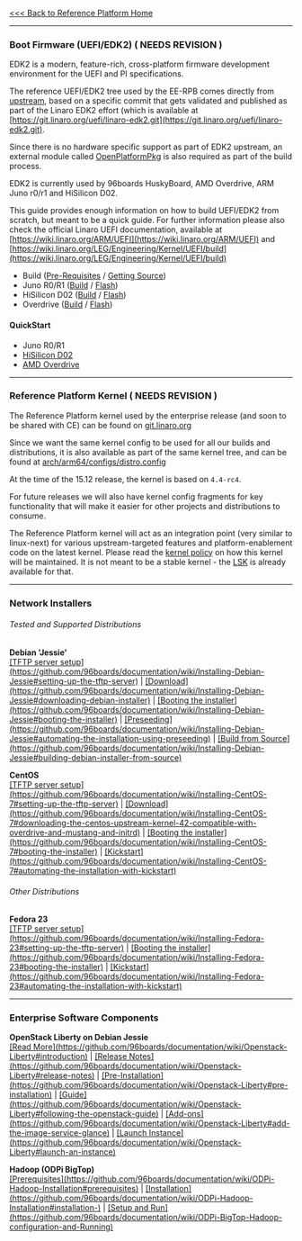 [<<< Back to Reference Platform Home](https://github.com/96boards/documentation/wiki/Reference-Platform-Home)

***

### Boot Firmware (UEFI/EDK2) ( NEEDS REVISION )

EDK2 is a modern, feature-rich, cross-platform firmware development environment for the UEFI and PI specifications.

The reference UEFI/EDK2 tree used by the EE-RPB comes directly from [upstream](https://github.com/tianocore/edk2), based on a specific commit that gets validated and published as part of the Linaro EDK2 effort (which is available at [https://git.linaro.org/uefi/linaro-edk2.git](https://git.linaro.org/uefi/linaro-edk2.git).

Since there is no hardware specific support as part of EDK2 upstream, an external module called [OpenPlatformPkg](https://git.linaro.org/uefi/OpenPlatformPkg.git) is also required as part of the build process.

EDK2 is currently used by 96boards HuskyBoard, AMD Overdrive, ARM Juno r0/r1 and HiSilicon D02.

This guide provides enough information on how to build UEFI/EDK2 from scratch, but meant to be a quick guide. For further information please also check the official Linaro UEFI documentation, available at [https://wiki.linaro.org/ARM/UEFI](https://wiki.linaro.org/ARM/UEFI) and  [https://wiki.linaro.org/LEG/Engineering/Kernel/UEFI/build](https://wiki.linaro.org/LEG/Engineering/Kernel/UEFI/build)

- Build ([Pre-Requisites](https://github.com/96boards/documentation/wiki/UEFI-EDK2-Guide-for-EE#pre-requisites) / [Getting Source](https://github.com/96boards/documentation/wiki/UEFI-EDK2-Guide-for-EE#getting-the-source-code))
- Juno R0/R1 ([Build](https://github.com/96boards/documentation/wiki/UEFI-EDK2-Guide-for-EE#building-uefiedk2-for-juno-r0r1) / [Flash](https://github.com/96boards/documentation/wiki/UEFI-EDK2-Guide-for-EE#juno-r0r1))
- HiSilicon D02 ([Build](https://github.com/96boards/documentation/wiki/UEFI-EDK2-Guide-for-EE#building-uefiedk2-for-d02) / [Flash](https://github.com/96boards/documentation/wiki/UEFI-EDK2-Guide-for-EE#d02))
- Overdrive ([Build](https://github.com/96boards/documentation/wiki/UEFI-EDK2-Guide-for-EE#building-uefiedk2-for-overdrive) / [Flash](https://github.com/96boards/documentation/wiki/UEFI-EDK2-Guide-for-EE#amd-overdrive))

#### QuickStart

- Juno R0/R1
- [HiSilicon D02](https://github.com/96boards/documentation/wiki/ReferenceSoftwareEE#hisilicon-d02)
- [AMD Overdrive](https://github.com/96boards/documentation/wiki/ReferenceSoftwareEE#amd-overdrive)


***

### Reference Platform Kernel ( NEEDS REVISION )

The Reference Platform kernel used by the enterprise release (and soon to be shared with CE) can be found on [git.linaro.org](https://git.linaro.org/people/amit.kucheria/kernel.git/shortlog/refs/heads/96b/releases/2015.12)

Since we want the same kernel config to be used for all our builds and distributions, it is also available as part of the same kernel tree, and can be found at [arch/arm64/configs/distro.config](https://git.linaro.org/people/amit.kucheria/kernel.git/blob/refs/heads/96b/releases/2015.12:/arch/arm64/configs/distro.config)

At the time of the 15.12 release, the kernel is based on `4.4-rc4`.

For future releases we will also have kernel config fragments for key functionality that will make it easier for other projects and distributions to consume.

The Reference Platform kernel will act as an integration point (very similar to linux-next) for various upstream-targeted features and platform-enablement code on the latest kernel. Please read the [kernel policy](https://github.com/96boards/documentation/wiki/RP-Kernel-Policy) on how this kernel will be maintained. It is not meant to be a stable kernel - the [LSK](https://wiki.linaro.org/LSK) is already available for that.

***

### Network Installers

###### Tested and Supported Distributions

<p align="left">
  <b>Debian 'Jessie'</b><br>
  <a href="#">[TFTP server setup](https://github.com/96boards/documentation/wiki/Installing-Debian-Jessie#setting-up-the-tftp-server)</a> |
  <a href="#">[Download](https://github.com/96boards/documentation/wiki/Installing-Debian-Jessie#downloading-debian-installer)</a> |
  <a href="#">[Booting the installer](https://github.com/96boards/documentation/wiki/Installing-Debian-Jessie#booting-the-installer)</a> |
  <a href="#">[Preseeding](https://github.com/96boards/documentation/wiki/Installing-Debian-Jessie#automating-the-installation-using-preseeding)</a> |
  <a href="#">[Build from Source](https://github.com/96boards/documentation/wiki/Installing-Debian-Jessie#building-debian-installer-from-source)</a>
  <br>

<p align="left">
  <b>CentOS</b><br>
  <a href="#">[TFTP server setup](https://github.com/96boards/documentation/wiki/Installing-CentOS-7#setting-up-the-tftp-server)</a> |
  <a href="#">[Download](https://github.com/96boards/documentation/wiki/Installing-CentOS-7#downloading-the-centos-upstream-kernel-42-compatible-with-overdrive-and-mustang-and-initrd)</a> |
  <a href="#">[Booting the installer](https://github.com/96boards/documentation/wiki/Installing-CentOS-7#booting-the-installer)</a> |
  <a href="#">[Kickstart](https://github.com/96boards/documentation/wiki/Installing-CentOS-7#automating-the-installation-with-kickstart)</a>
  <br>
       

###### Other Distributions

<p align="left">
  <b>Fedora 23</b><br>
  <a href="#">[TFTP server setup](https://github.com/96boards/documentation/wiki/Installing-Fedora-23#setting-up-the-tftp-server)</a> |
  <a href="#">[Booting the installer](https://github.com/96boards/documentation/wiki/Installing-Fedora-23#booting-the-installer)</a> |
  <a href="#">[Kickstart](https://github.com/96boards/documentation/wiki/Installing-Fedora-23#automating-the-installation-with-kickstart)</a>
  <br>

***


### Enterprise Software Components

<p align="left">
  <b>OpenStack Liberty on Debian Jessie</b><br>
  <a href="#">[Read More](https://github.com/96boards/documentation/wiki/Openstack-Liberty#introduction)</a> |
  <a href="#">[Release Notes](https://github.com/96boards/documentation/wiki/Openstack-Liberty#release-notes)</a> |
  <a href="#">[Pre-Installation](https://github.com/96boards/documentation/wiki/Openstack-Liberty#pre-installation)</a> |
  <a href="#">[Guide](https://github.com/96boards/documentation/wiki/Openstack-Liberty#following-the-openstack-guide)</a> |
  <a href="#">[Add-ons](https://github.com/96boards/documentation/wiki/Openstack-Liberty#add-the-image-service-glance)</a> |
  <a href="#">[Launch Instance](https://github.com/96boards/documentation/wiki/Openstack-Liberty#launch-an-instance)</a>
  <br>


<p align="left">
  <b>Hadoop (ODPi BigTop)</b><br>
  <a href="#">[Prerequisites](https://github.com/96boards/documentation/wiki/ODPi-Hadoop-Installation#prerequisites)</a> |
  <a href="#">[Installation](https://github.com/96boards/documentation/wiki/ODPi-Hadoop-Installation#installation-)</a> |
  <a href="#">[Setup and Run](https://github.com/96boards/documentation/wiki/ODPi-BigTop-Hadoop-configuration-and-Running)</a>
  <br>